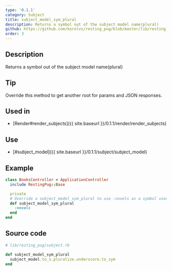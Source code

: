 ```yaml
---
type: '0.1.1'
category: Subject
title: subject_model_sym_plural
description: Returns a symbol out of the subject model name(plural)
github: https://github.com/korolvs/resting_pug/blob/master/lib/resting_pug/subject.rb#L64
order: 3
---
```


## Description
Returns a symbol out of the subject model name(plural)

## Tip
Override this method to get another root for params and JSON responses.

## Used in
- [Render#render_subjects]({{ site.baseurl }}/0.1.1/render/render_subjects)

## Use
- [#subject_model]({{ site.baseurl }}/0.1.1/subject/subject_model)

## Example
```ruby
class BooksController < ApplicationController
  include RestingPug::Base

  private
  # Override a subject_model_sym_plural to use :novels as a symbol used in index action
  def subject_model_sym_plural
    :novels
  end
end
```

## Source code
```ruby
# lib/resting_pug/subject.rb

def subject_model_sym_plural
  subject_model.to_s.pluralize.underscore.to_sym
end
```



